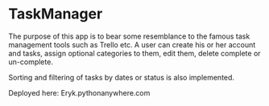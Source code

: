 # TaskManager

The purpose of this app is to bear some resemblance to the famous task management tools such as Trello etc. A user can create his or her account and tasks, assign optional categories to them, edit them, delete complete or un-complete.

Sorting and filtering of tasks by dates or status is also implemented.

Deployed here: Eryk.pythonanywhere.com 
